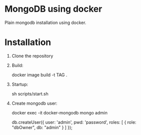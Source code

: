 # MongoDB using docker

Plain mongodb installation using docker.

# Installation

1. Clone the repository

2. Build:

    docker image build -t TAG .
    
3. Startup:

    sh scripts/start.sh
    
4. Create mongodb user:
    
    docker exec -it docker-mongodb mongo admin
    
    db.createUser({ user: 'admin', pwd: 'password', roles: [ { role: "dbOwner", db: "admin" } ] });
